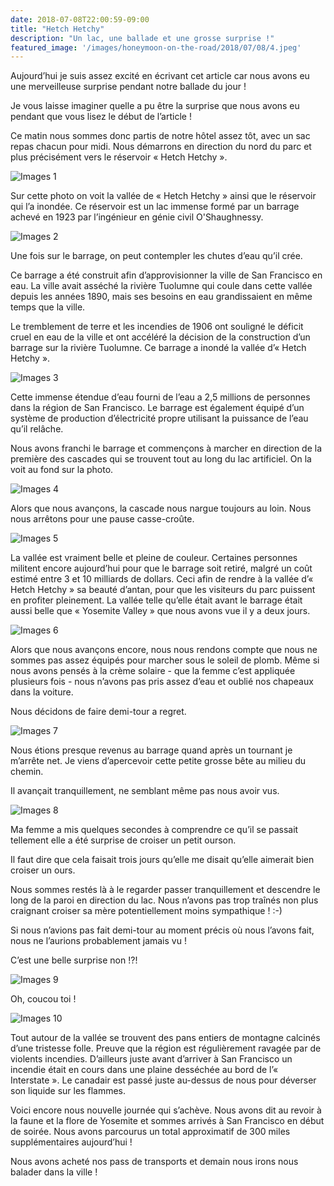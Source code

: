 ```yaml
---
date: 2018-07-08T22:00:59-09:00
title: "Hetch Hetchy"
description: "Un lac, une ballade et une grosse surprise !"
featured_image: '/images/honeymoon-on-the-road/2018/07/08/4.jpeg'
---
```


Aujourd’hui je suis assez excité en écrivant cet article car nous avons eu une merveilleuse surprise pendant notre ballade du jour !

Je vous laisse imaginer quelle a pu être la surprise que nous avons eu pendant que vous lisez le début de l’article !

Ce matin nous sommes donc partis de notre hôtel assez tôt, avec un sac repas chacun pour midi. Nous démarrons en direction du nord du parc et plus précisément vers le réservoir « Hetch Hetchy ». 

![Images 1](/images/honeymoon-on-the-road/2018/07/08/1.jpeg)

Sur cette photo on voit la vallée de « Hetch Hetchy » ainsi que le réservoir qui l’a inondée. Ce réservoir est un lac immense formé par un barrage achevé en 1923 par l’ingénieur en génie civil O'Shaughnessy. 

![Images 2](/images/honeymoon-on-the-road/2018/07/08/2.jpeg)

Une fois sur le barrage, on peut contempler les chutes d’eau qu’il crée. 

Ce barrage a été construit afin d’approvisionner la ville de San Francisco en eau. La ville avait asséché la rivière Tuolumne qui coule dans cette vallée depuis les années 1890, mais ses besoins en eau grandissaient en même temps que la ville. 

Le tremblement de terre et les incendies de 1906 ont souligné le déficit cruel en eau de la ville et ont accéléré la décision de la construction d’un barrage sur la rivière Tuolumne. Ce barrage a inondé la vallée d’« Hetch Hetchy ». 

![Images 3](/images/honeymoon-on-the-road/2018/07/08/3.jpeg)

Cette immense étendue d’eau fourni de l’eau a 2,5 millions de personnes dans la région de San Francisco. Le barrage est également équipé d’un système de production d’électricité propre utilisant la puissance de l’eau qu’il relâche. 

Nous avons franchi le barrage et commençons à marcher en direction de la première des cascades qui se trouvent tout au long du lac artificiel. On la voit au fond sur la photo. 

![Images 4](/images/honeymoon-on-the-road/2018/07/08/4.jpeg)

Alors que nous avançons, la cascade nous nargue toujours au loin. Nous nous arrêtons pour une pause casse-croûte. 

![Images 5](/images/honeymoon-on-the-road/2018/07/08/5.jpeg)

La vallée est vraiment belle et pleine de couleur. Certaines personnes militent encore aujourd’hui pour que le barrage soit retiré, malgré un coût estimé entre 3 et 10 milliards de dollars. Ceci afin de rendre à la vallée d’« Hetch Hetchy » sa beauté d’antan, pour que les visiteurs du parc puissent en profiter pleinement. La vallée telle qu’elle était avant le barrage était aussi belle que « Yosemite Valley » que nous avons vue il y a deux jours. 

![Images 6](/images/honeymoon-on-the-road/2018/07/08/6.jpeg)

Alors que nous avançons encore, nous nous rendons compte que nous ne sommes pas assez équipés pour marcher sous le soleil de plomb. Même si nous avons pensés à la crème solaire - que la femme c’est appliquée plusieurs fois - nous n’avons pas pris assez d’eau et oublié nos chapeaux dans la voiture. 

Nous décidons de faire demi-tour a regret. 

![Images 7](/images/honeymoon-on-the-road/2018/07/08/7.jpeg)

Nous étions presque revenus au barrage quand après un tournant je m’arrête net. Je viens d’apercevoir cette petite grosse bête au milieu du chemin. 

Il avançait tranquillement, ne semblant même pas nous avoir vus. 

![Images 8](/images/honeymoon-on-the-road/2018/07/08/8.jpeg)

Ma femme a mis quelques secondes à comprendre ce qu’il se passait tellement elle a été surprise de croiser un petit ourson. 

Il faut dire que cela faisait trois jours qu’elle me disait qu’elle aimerait bien croiser un ours. 

Nous sommes restés là à le regarder passer tranquillement et descendre le long de la paroi en direction du lac. Nous n’avons pas trop traînés non plus craignant croiser sa mère potentiellement moins sympathique ! :-)

Si nous n’avions pas fait demi-tour au moment précis où nous l’avons fait, nous ne l’aurions probablement jamais vu !

C’est une belle surprise non !?!

![Images 9](/images/honeymoon-on-the-road/2018/07/08/9.jpeg)

Oh, coucou toi !

![Images 10](/images/honeymoon-on-the-road/2018/07/08/10.jpeg)

Tout autour de la vallée se trouvent des pans entiers de montagne calcinés d’une tristesse folle. Preuve que la région est régulièrement ravagée par de violents incendies. D’ailleurs juste avant d’arriver à San Francisco un incendie était en cours dans une plaine desséchée au bord de l’« Interstate ». Le canadair est passé juste au-dessus de nous pour déverser son liquide sur les flammes. 

Voici encore nous nouvelle journée qui s’achève. Nous avons dit au revoir à la faune et la flore de Yosemite et sommes arrivés à San Francisco en début de soirée. Nous avons parcourus un total approximatif de 300 miles supplémentaires aujourd’hui !

Nous avons acheté nos pass de transports et demain nous irons nous balader dans la ville !